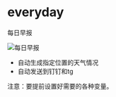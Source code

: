 # everyday
每日早报

![每日早报](https://i.imgur.com/fTPsGd8.jpeg)


- 自动生成指定位置的天气情况
- 自动发送到钉钉和tg

注意：要提前设置好需要的各种变量。
